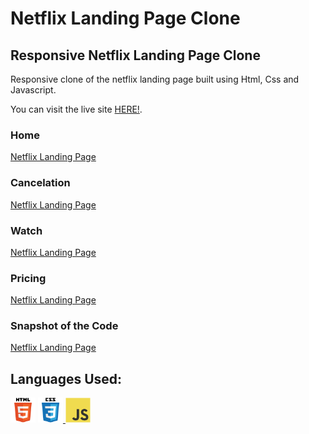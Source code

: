 # Netflix Landing Page Clone

## Responsive Netflix Landing Page Clone
Responsive clone of the netflix landing page built using Html, Css and Javascript.

You can visit the live site [HERE!](https://netflixpages.netlify.app/).

### Home
[Netflix Landing Page](https://ibb.co/Zx1bCJ6/)

### Cancelation
[Netflix Landing Page](https://ibb.co/r09dhhC/)

### Watch
[Netflix Landing Page](https://ibb.co/dPHt8SK/)

### Pricing
[Netflix Landing Page](https://ibb.co/LdK0h8Z/)

### Snapshot of the Code 
[Netflix Landing Page](https://ibb.co/3mN5psk/)


## Languages Used:
<img src="https://raw.githubusercontent.com/devicons/devicon/master/icons/html5/html5-original-wordmark.svg" alt="html5" width="40" height="40"/> </a> <a href="https://developer.mozilla.org/en-US/docs/Web/JavaScript" target="_blank" rel="noreferrer"> 
<img src="https://raw.githubusercontent.com/devicons/devicon/master/icons/css3/css3-original-wordmark.svg" alt="css3" width="40" height="40"/> </a> <a href="https://www.w3.org/html/" target="_blank" rel="noreferrer"> 
<img src="https://raw.githubusercontent.com/devicons/devicon/master/icons/javascript/javascript-original.svg" alt="javascript" width="40" height="40"/> </a> <a href="https://materializecss.com/" target="_blank" rel="noreferrer">
